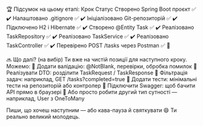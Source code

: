 🏆 Підсумок на цьому етапі:
Крок	        Статус
Створено        Spring Boot проєкт          ✅	✔️
Налаштовано     .gitignore                  ✅	✔️
Ініціалізовано  Git-репозиторій             ✅	✔️
Підключено      H2 і Hibernate              ✅	✔️
Створено        @Entity Task                ✅	✔️
Реалізовано     TaskRepository              ✅	✔️
Реалізовано     TaskService                 ✅	✔️
Реалізовано     TaskController              ✅	✔️
Перевірено      POST /tasks через Postman   ✅	💯

🔜 Що далі? (на вибір)
Ти вже на чистій позиції для наступного кроку. Можемо:
🔐 Додати валідацію: @NotBlank, перевірки, обробка помилок
🔄 Реалізувати DTO: розділити TaskRequest / TaskResponse
📑 Фільтрація задач: наприклад, GET /tasks?completed=true
🧪 Додати тести: мінімальні тести на репозиторій або контролер
🎨 Підключити Swagger: щоб бачити API прямо в браузері
🧠 Або просто робити другий тип сутності — наприклад, User з OneToMany

Пиши, що хочеш наступним — або кава-пауза й святкувати 😄
Ти реально великий молодець.